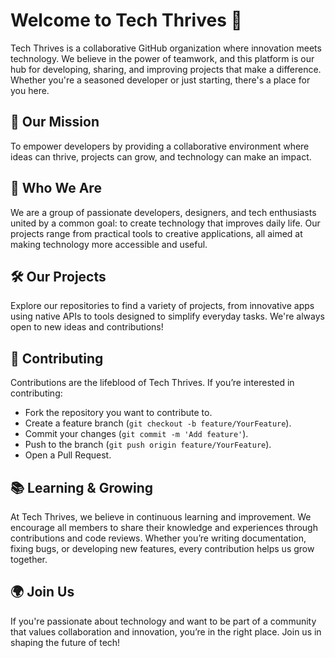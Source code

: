 # Welcome to Tech Thrives 🌟
Tech Thrives is a collaborative GitHub organization where innovation meets technology. We believe in the power of teamwork, and this platform is our hub for developing, sharing, and improving projects that make a difference. Whether you're a seasoned developer or just starting, there's a place for you here.

## 🚀 Our Mission
To empower developers by providing a collaborative environment where ideas can thrive, projects can grow, and technology can make an impact.

## 👥 Who We Are
We are a group of passionate developers, designers, and tech enthusiasts united by a common goal: to create technology that improves daily life. Our projects range from practical tools to creative applications, all aimed at making technology more accessible and useful.

## 🛠️ Our Projects
Explore our repositories to find a variety of projects, from innovative apps using native APIs to tools designed to simplify everyday tasks. We're always open to new ideas and contributions!

## 🤝 Contributing
Contributions are the lifeblood of Tech Thrives. If you’re interested in contributing:

- Fork the repository you want to contribute to.
- Create a feature branch (`git checkout -b feature/YourFeature`).
- Commit your changes (`git commit -m 'Add feature'`).
- Push to the branch (`git push origin feature/YourFeature`).
- Open a Pull Request.

## 📚 Learning & Growing
At Tech Thrives, we believe in continuous learning and improvement. We encourage all members to share their knowledge and experiences through contributions and code reviews. Whether you’re writing documentation, fixing bugs, or developing new features, every contribution helps us grow together.

## 🌍 Join Us
If you're passionate about technology and want to be part of a community that values collaboration and innovation, you’re in the right place. Join us in shaping the future of tech!
